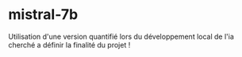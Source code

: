 # mistral-7b
Utilisation d'une version quantifié lors du développement local de l'ia
cherché a définir la finalité du projet !
